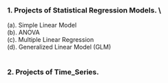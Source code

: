 ### 1. Projects of Statistical Regression Models. \
(a). Simple Linear Model \
(b). ANOVA \
(c). Multiple Linear Regression \
(d). Generalized Linear Model (GLM) \
<br>
       
### 2. Projects of Time_Series.
